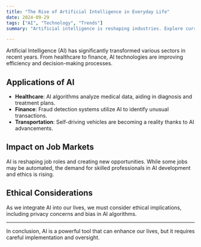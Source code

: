 ```yaml
---
title: "The Rise of Artificial Intelligence in Everyday Life"
date: 2024-09-29
tags: ["AI", "Technology", "Trends"]
summary: "Artificial intelligence is reshaping industries. Explore current trends and future possibilities."

---
```


Artificial Intelligence (AI) has significantly transformed various sectors in recent years. From healthcare to finance, AI technologies are improving efficiency and decision-making processes.

## Applications of AI
- **Healthcare**: AI algorithms analyze medical data, aiding in diagnosis and treatment plans.
- **Finance**: Fraud detection systems utilize AI to identify unusual transactions.
- **Transportation**: Self-driving vehicles are becoming a reality thanks to AI advancements.

## Impact on Job Markets
AI is reshaping job roles and creating new opportunities. While some jobs may be automated, the demand for skilled professionals in AI development and ethics is rising.

## Ethical Considerations
As we integrate AI into our lives, we must consider ethical implications, including privacy concerns and bias in AI algorithms.

---

In conclusion, AI is a powerful tool that can enhance our lives, but it requires careful implementation and oversight.
